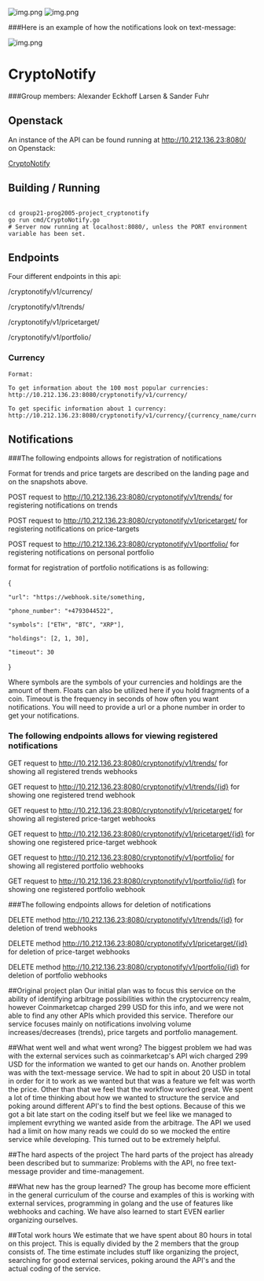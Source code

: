 ![img.png](crypto.png)
![img.png](crypto2.png)

###Here is an example of how the notifications look on text-message:

![img.png](message-example.png)

# CryptoNotify


###Group members: Alexander Eckhoff Larsen & Sander Fuhr


## Openstack
An instance of the API can be found running at http://10.212.136.23:8080/ on Openstack:

[CryptoNotify](http://10.212.136.23:8080/ "CryptoNotify")

## Building / Running

```shell

cd group21-prog2005-project_cryptonotify
go run cmd/CryptoNotify.go
# Server now running at localhost:8080/, unless the PORT environment variable has been set.
```


## Endpoints
Four different endpoints in this api:

/cryptonotify/v1/currency/

/cryptonotify/v1/trends/

/cryptonotify/v1/pricetarget/

/cryptonotify/v1/portfolio/


### Currency
```
Format:

To get information about the 100 most popular currencies:
http://10.212.136.23:8080/cryptonotify/v1/currency/

To get specific information about 1 currency:
http://10.212.136.23:8080/cryptonotify/v1/currency/{currency_name/currency_symbol}
```

## Notifications

###The following endpoints allows for registration of notifications

Format for trends and price targets are described on the landing page and on the snapshots above.

POST request to http://10.212.136.23:8080/cryptonotify/v1/trends/ for registering notifications on trends

POST request to http://10.212.136.23:8080/cryptonotify/v1/pricetarget/ for registering notifications on price-targets

POST request to http://10.212.136.23:8080/cryptonotify/v1/portfolio/ for registering notifications on personal portfolio

format for registration of portfolio notifications is as following:

{

    "url": "https://webhook.site/something,
    
    "phone_number": "+4793044522",

    "symbols": ["ETH", "BTC", "XRP"],

    "holdings": [2, 1, 30],

    "timeout": 30
}

Where symbols are the symbols of your currencies and holdings are the amount of them. Floats can also be utilized here if you hold 
fragments of a coin. Timeout is the frequency in seconds of how often you want notifications. You will need to provide a url or a phone number in order to get your notifications.



### The following endpoints allows for viewing registered notifications

GET request to http://10.212.136.23:8080/cryptonotify/v1/trends/ for showing all registered trends webhooks

GET request to http://10.212.136.23:8080/cryptonotify/v1/trends/{id}  for showing one registered trend webhook



GET request to http://10.212.136.23:8080/cryptonotify/v1/pricetarget/ for showing all registered price-target webhooks

GET request to http://10.212.136.23:8080/cryptonotify/v1/pricetarget/{id}  for showing one registered price-target webhook



GET request to http://10.212.136.23:8080/cryptonotify/v1/portfolio/ for showing all registered portfolio webhooks

GET request to http://10.212.136.23:8080/cryptonotify/v1/portfolio/{id}  for showing one registered portfolio webhook


###The following endpoints allows for deletion of notifications

DELETE method  http://10.212.136.23:8080/cryptonotify/v1/trends/{id} for deletion of  trend webhooks

DELETE method  http://10.212.136.23:8080/cryptonotify/v1/pricetarget/{id}  for deletion of price-target webhooks

DELETE method  http://10.212.136.23:8080/cryptonotify/v1/portfolio/{id} for deletion of portfolio webhooks




##Original project plan
Our initial plan was to focus this service on the ability of identifying arbitrage possibilities within the cryptocurrency realm,
however Coinmarketcap charged 299 USD for this info, and we were not able to find any other APIs which provided this service. 
Therefore our service focuses mainly on notifications involving volume increases/decreases (trends), price targets and portfolio management.

##What went well and what went wrong?
The biggest problem we had was with the external services such as coinmarketcap's API wich charged 299 USD for the information we wanted to get our hands on. 
Another problem was with the text-message service. We had to spit in about 20 USD in total in order for it to work as we wanted but that was a feature we felt was worth the price.
Other than that we feel that the workflow worked great. We spent a lot of time thinking about how we wanted to structure the service and poking around different API's to find the best options.
Because of this we got a bit late start on the coding itself but we feel like we managed to implement evrything we wanted aside from the arbitrage. The API we used had a limit on how many reads we could do so we mocked the entire service while developing. This turned out to be extremely helpful.


##The hard aspects of the project
The hard parts of the project has already been described but to summarize: Problems with the API, no free text-message provider and time-management.

##What new has the group learned?
The group has become more efficient in the general curriculum of the course and examples of this is working with external services, programming in golang and the use of features like webhooks and caching. We have also learned to start EVEN earlier organizing ourselves.

##Total work hours
We estimate that we have spent about 80 hours in total on this project. This is equally divided by the 2 members that the group consists of.
The time estimate includes stuff like organizing the project, searching for good external services, poking around the API's and the actual coding of the service.


